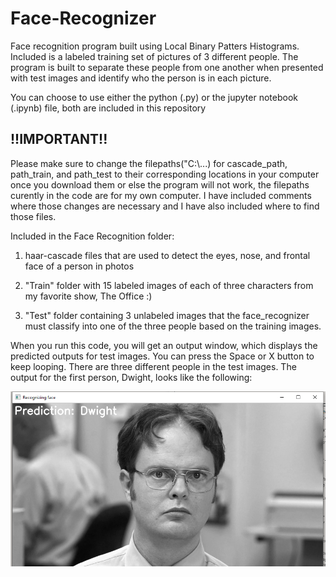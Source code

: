# Face-Recognizer
Face recognition program built using Local Binary Patters Histograms. Included is a labeled training set of pictures of 3 different people. The program is built to separate these people from one another when presented with test images and identify who the person is in each picture.

You can choose to use either the python (.py) or the jupyter notebook (.ipynb) file, both are included in this repository

## **!!IMPORTANT!!**

Please make sure to change the filepaths("C:\\...) for cascade_path, path_train, and path_test to their corresponding locations in your computer once you download them or else the program will not work, the filepaths curently in the code are for my own computer. I have included comments where those changes are necessary and I have also included where to find those files.


Included in the Face Recognition folder:


1) haar-cascade files that are used to detect the eyes, nose, and frontal face of a person in photos

2) "Train" folder with 15 labeled images of each of three characters from my favorite show, The Office :)

3) "Test" folder containing 3 unlabeled images that the face_recognizer must classify into one of the three people based on the training images.

When you run this code, you will get an output window, which displays the predicted outputs for test images. You can press the Space or X button to keep looping. There are three different people in the test images. The output for the first person, Dwight, looks like the following:

![](Facial%20Recognition/sample_prediction_1.PNG)
